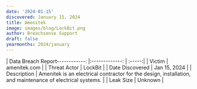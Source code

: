 ```yaml
---
date: '2024-01-15'
discovered: January 15, 2024
title: Amenitek
image: images/blog/LockBit.png
author: Breachsense Support
draft: false
yearmonths: 2024/january
---
```


| Data Breach Report------------:     |:-------------:    | :-----:|
| Victim      | amenitek.com      | 
| Threat Actor      | LockBit      | 
| Date Discovered      | Jan 15, 2024      | 
| Description      | Amenitek is an electrical contractor for the design, installation, and maintenance of electrical systems.      | 
| Leak Size      | Unknown      | 

